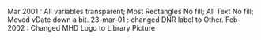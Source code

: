 Mar 2001 : All variables transparent; Most Rectangles No fill; All Text No fill; Moved vDate down a bit.23-mar-01 : changed DNR label to Other.Feb-2002 : Changed MHD Logo to Library Picture